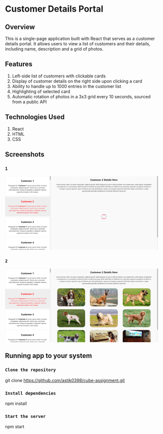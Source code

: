 # Customer Details Portal

## Overview

This is a single-page application built with React that serves as a customer details portal. It allows users to view a list of customers and their details, including name, description and a grid of photos.

## Features

1. Left-side list of customers with clickable cards
2. Display of customer details on the right side upon clicking a card
3. Ability to handle up to 1000 entries in the customer list
4. Highlighting of selected card
5. Automatic rotation of photos in a 3x3 grid every 10 seconds, sourced from a public API

## Technologies Used

1. React
2. HTML
3. CSS

## Screenshots

### `1`

![alt text](<scrnli_4_4_2024_3-17-49 PM-1.png>)

### `2`

![alt text](<scrnli_4_4_2024_1-42-52 PM.png>)

## Running app to your system

### `Clone the repository`

git clone https://github.com/astik0398/cube-assignment.git

### `Install dependencies`

npm install

### `Start the server`

npm start